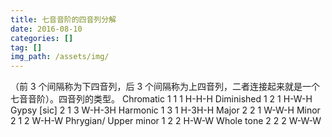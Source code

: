```yaml
---
title: 七音音阶的四音列分解
date: 2016-08-10
categories: []
tag: []
img_path: /assets/img/
---
```


（前 3 个间隔称为下四音列，后 3 个间隔称为上四音列，二者连接起来就是一个七音音阶）。四音列的类型。
Chromatic	1 1 1	H-H-H
Diminished	1 2 1	H-W-H
Gypsy [sic]	2 1 3	W-H-3H
Harmonic	1 3 1	H-3H-H
Major	2 2 1	W-W-H
Minor	2 1 2	W-H-W
Phrygian/
Upper minor	1 2 2	H-W-W
Whole tone	2 2 2	W-W-W